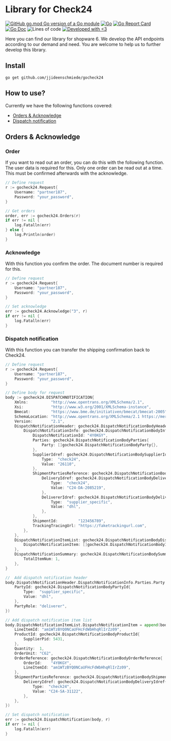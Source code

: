 # Library for Check24

[![GitHub go.mod Go version of a Go module](https://img.shields.io/github/go-mod/go-version/jjideenschmiede/gocheck24.svg)](https://golang.org/) [![Go](https://github.com/jjideenschmiede/gocheck24/actions/workflows/go.yml/badge.svg)](https://github.com/jjideenschmiede/gocheck24/actions/workflows/go.yml) [![Go Report Card](https://goreportcard.com/badge/github.com/jjideenschmiede/gocheck24)](https://goreportcard.com/report/github.com/jjideenschmiede/gocheck24) [![Go Doc](https://godoc.org/github.com/jjideenschmiede/gocheck24?status.svg)](https://pkg.go.dev/github.com/jjideenschmiede/gocheck24) ![Lines of code](https://img.shields.io/tokei/lines/github/jjideenschmiede/gocheck24) [![Developed with <3](https://img.shields.io/badge/Developed%20with-%3C3-19ABFF)](https://jj-dev.de/)

Here you can find our library for shopware 6. We develop the API endpoints according to our demand and need. You are welcome to help us to further develop this library.
## Install

```console
go get github.com/jjideenschmiede/gocheck24
```

## How to use?

Currently we have the following functions covered:

- [Orders & Acknowledge](https://github.com/jjideenschmiede/gocheck24#orders-acknowledge)
- [Dispatch notification](https://github.com/jjideenschmiede/gocheck24#dispatch-notification)

## Orders & Acknowledge

### Order

If you want to read out an order, you can do this with the following function. The user data is required for this. Only one order can be read out at a time. This must be confirmed afterwards with the acknowledge.

```go
// Define request
r := gocheck24.Request{
    Username: "partner187",
    Password: "your_password",
}

// Get orders
order, err := gocheck24.Orders(r)
if err != nil {
    log.Fatalln(err)
} else {
    log.Println(order)
}
```

### Acknowledge

With this function you confirm the order. The document number is required for this.

```go
// Define request
r := gocheck24.Request{
    Username: "partner187",
    Password: "your_password",
}

// Set acknowledge
err := gocheck24.Acknowledge("3", r)
if err != nil {
    log.Fatalln(err)
}
```

### Dispatch notification

With this function you can transfer the shipping confirmation back to Check24.

```go
// Define request
r := gocheck24.Request{
    Username: "partner187",
    Password: "your_password",
}

// Define body for request
body := gocheck24.DISPATCHNOTIFICATION{
    Xmlns:          "http://www.opentrans.org/XMLSchema/2.1",
    Xsi:            "http://www.w3.org/2001/XMLSchema-instance",
    Bmecat:         "https://www.bme.de/initiativen/bmecat/bmecat-2005",
    SchemaLocation: "http://www.opentrans.org/XMLSchema/2.1 https://merchantcenter.check24.de/sdk/opentrans/schema-definitions/opentrans_2_1.xsd https://www.bme.de/initiativen/bmecat/bmecat-2005 https://merchantcenter.check24.de/sdk/opentrans/schema-definitions/bmecat_2005.xsd http://www.w3.org/2005/05/xmlmime https://merchantcenter.check24.de/sdk/opentrans/schema-definitions/xmlmime.xsd http://www.w3.org/2000/09/xmldsig# https://merchantcenter.check24.de/sdk/opentrans/schema-definitions/xmldsig-core-schema.xsd",
    Version:        "2.1",
    DispatchNotificationHeader: gocheck24.DispatchNotificationBodyHeader{
        DispatchNotificationInfo: gocheck24.DispatchNotificationBodyInfo{
            DispatchNotificationId: "4Y0KGY",
            Parties: gocheck24.DispatchNotificationBodyParties{
                Party: []gocheck24.DispatchNotificationBodyParty{},
            },
            SupplierIdref: gocheck24.DispatchNotificationBodySupplierIdref{
                Type:  "check24",
                Value: "26110",
            },
            ShipmentPartiesReference: gocheck24.DispatchNotificationBodyShipmentPartiesReference{
                DeliveryIdref: gocheck24.DispatchNotificationBodyDeliveryIdref{
                    Type:  "check24",
                    Value: "C24-DA-2085219",
                },
                DelivererIdref: gocheck24.DispatchNotificationBodyDelivererIdref{
                    Type:  "supplier_specific",
                    Value: "dhl",
                },
            },
            ShipmentId:         "123456789",
            TrackingTracingUrl: "https://faketrackingurl.com",
		},
    },
    DispatchNotificationItemList: gocheck24.DispatchNotificationBodyDispatchNotificationItemList{
        DispatchNotificationItem: []gocheck24.DispatchNotificationBodyItem{},
	},
    DispatchNotificationSummary: gocheck24.DispatchNotificationBodySummary{
        TotalItemNum: 1,
    },
}

//  Add dispatch notification header
body.DispatchNotificationHeader.DispatchNotificationInfo.Parties.Party = append(body.DispatchNotificationHeader.DispatchNotificationInfo.Parties.Party, gocheck24.DispatchNotificationBodyParty{
    PartyId: gocheck24.DispatchNotificationBodyPartyId{
        Type:  "supplier_specific",
        Value: "dhl",
    },
    PartyRole: "deliverer",
})

// Add dispatch notification item list
body.DispatchNotificationItemList.DispatchNotificationItem = append(body.DispatchNotificationItemList.DispatchNotificationItem, gocheck24.DispatchNotificationBodyItem{
    LineItemId: "am1WTzBYQ0NCaUFHcFdWbHhqRlIrZz09",
    ProductId: gocheck24.DispatchNotificationBodyProductId{
		SupplierPid: 5431,
    },
    Quantity:  1,
    OrderUnit: "C62",
    OrderReference: gocheck24.DispatchNotificationBodyOrderReference{
        OrderId:    "4Y0KGY",
        LineItemId: "am1WTzBYQ0NCaUFHcFdWbHhqRlIrZz09",
    },
    ShipmentPartiesReference: gocheck24.DispatchNotificationBodyShipmentPartiesReference2{
        DeliveryIdref: gocheck24.DispatchNotificationBodyDeliveryIdref{
            Type:  "check24",
            Value: "C24-SA-31122",
        },
    },
})

// Set dispatch notification
err := gocheck24.DispatchNotification(body, r)
if err != nil {
    log.Fatalln(err)
}
```
